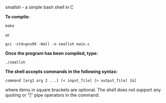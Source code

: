 smallsh - a simple bash shell in C

**To compile:**

```make``` 

or

```gcc -std=gnu99 -Wall -o smallsh main.c```

**Once the program has been compiled, type:**

```./smallsh```

**The shell accepts commands in the following syntax:**

```command [arg1 arg 2 ...] [< input_file] [> output_file] [&]```

where items in square brackets are optional.  The shell does not support any quoting or "|" pipe operators in the command.


